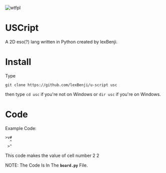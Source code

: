 ![wtfpl](http://www.wtfpl.net/wp-content/uploads/2012/12/wtfpl-badge-1.png)

# USCript

A 2D eso(?) lang written in Python created by lexBenji.

# Install

Type<br>
```
git clone https://github.com/lexBenji/u-script usc
```
then type `cd usc` if you're not on Windows or `dir usc` if you're on Windows.

# Code

Example Code:
```
>v#
  ^
 >^
```

This code makes the value of cell number 2 2

NOTE: The Code Is In The **`board.py`** File.
